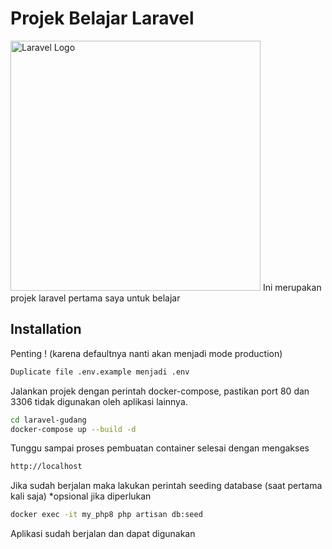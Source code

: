 # Projek Belajar Laravel
<img src="https://raw.githubusercontent.com/laravel/art/master/logo-lockup/5%20SVG/2%20CMYK/1%20Full%20Color/laravel-logolockup-cmyk-red.svg" width="400" alt="Laravel Logo">
Ini merupakan projek laravel pertama saya untuk belajar

## Installation

Penting ! (karena defaultnya nanti akan menjadi mode production)
```bash
Duplicate file .env.example menjadi .env
```

Jalankan projek dengan perintah docker-compose, pastikan port 80 dan 3306 tidak digunakan oleh aplikasi lainnya.

```bash
cd laravel-gudang
docker-compose up --build -d
```

Tunggu sampai proses pembuatan container selesai dengan mengakses

```bash
http://localhost
```

Jika sudah berjalan maka lakukan perintah seeding database (saat pertama kali saja) *opsional jika diperlukan

```bash
docker exec -it my_php8 php artisan db:seed
```

Aplikasi sudah berjalan dan dapat digunakan